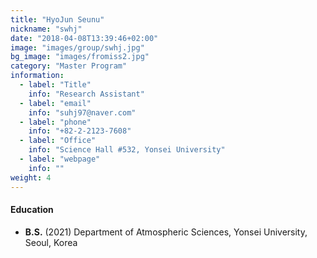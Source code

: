 ```yaml
---
title: "HyoJun Seunu"
nickname: "swhj"
date: "2018-04-08T13:39:46+02:00"
image: "images/group/swhj.jpg"
bg_image: "images/fromiss2.jpg"
category: "Master Program"
information:
  - label: "Title"
    info: "Research Assistant"
  - label: "email"
    info: "suhj97@naver.com"
  - label: "phone"
    info: "+82-2-2123-7608"
  - label: "Office"
    info: "Science Hall #532, Yonsei University"
  - label: "webpage"
    info: ""
weight: 4
---
```


#### Education
+ **B.S.** (2021) Department of Atmospheric Sciences, Yonsei University, Seoul, Korea
